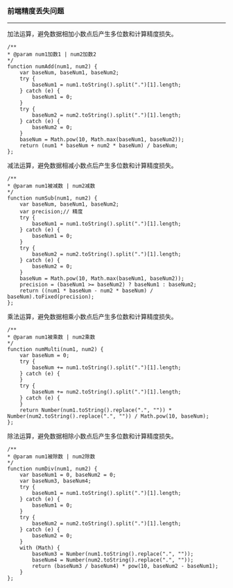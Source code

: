 <!--
 * @Author: your name
 * @Date: 2022-06-22 08:06:36
 * @LastEditTime: 2022-06-22 08:07:47
 * @LastEditors: Please set LastEditors
 * @Description: 打开koroFileHeader查看配置 进行设置: https://github.com/OBKoro1/koro1FileHeader/wiki/%E9%85%8D%E7%BD%AE
 * @FilePath: /Blog/src/前端/基础知识/前端精度丢失问题.md
-->
### 前端精度丢失问题
---
加法运算，避免数据相加小数点后产生多位数和计算精度损失。 
```
/** 
* @param num1加数1 | num2加数2 
*/
function numAdd(num1, num2) {
    var baseNum, baseNum1, baseNum2;
    try {
        baseNum1 = num1.toString().split(".")[1].length;
    } catch (e) {
        baseNum1 = 0;
    }
    try {
        baseNum2 = num2.toString().split(".")[1].length;
    } catch (e) {
        baseNum2 = 0;
    }
    baseNum = Math.pow(10, Math.max(baseNum1, baseNum2));
    return (num1 * baseNum + num2 * baseNum) / baseNum;
};
```
减法运算，避免数据相减小数点后产生多位数和计算精度损失。 
```
/** 
* @param num1被减数 | num2减数 
*/
function numSub(num1, num2) {
    var baseNum, baseNum1, baseNum2;
    var precision;// 精度 
    try {
        baseNum1 = num1.toString().split(".")[1].length;
    } catch (e) {
        baseNum1 = 0;
    }
    try {
        baseNum2 = num2.toString().split(".")[1].length;
    } catch (e) {
        baseNum2 = 0;
    }
    baseNum = Math.pow(10, Math.max(baseNum1, baseNum2));
    precision = (baseNum1 >= baseNum2) ? baseNum1 : baseNum2;
    return ((num1 * baseNum - num2 * baseNum) / baseNum).toFixed(precision);
};
```
乘法运算，避免数据相乘小数点后产生多位数和计算精度损失。
```
/** 
* @param num1被乘数 | num2乘数 
*/
function numMulti(num1, num2) {
    var baseNum = 0;
    try {
        baseNum += num1.toString().split(".")[1].length;
    } catch (e) {
    }
    try {
        baseNum += num2.toString().split(".")[1].length;
    } catch (e) {
    }
    return Number(num1.toString().replace(".", "")) * Number(num2.toString().replace(".", "")) / Math.pow(10, baseNum);
};
```
除法运算，避免数据相除小数点后产生多位数和计算精度损失。 
```
/** 
* @param num1被除数 | num2除数 
*/
function numDiv(num1, num2) {
    var baseNum1 = 0, baseNum2 = 0;
    var baseNum3, baseNum4;
    try {
        baseNum1 = num1.toString().split(".")[1].length;
    } catch (e) {
        baseNum1 = 0;
    }
    try {
        baseNum2 = num2.toString().split(".")[1].length;
    } catch (e) {
        baseNum2 = 0;
    }
    with (Math) {
        baseNum3 = Number(num1.toString().replace(".", ""));
        baseNum4 = Number(num2.toString().replace(".", ""));
        return (baseNum3 / baseNum4) * pow(10, baseNum2 - baseNum1);
    }
};
```